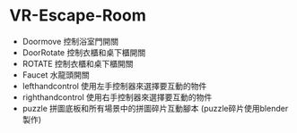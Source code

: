 # VR-Escape-Room
- Doormove 控制浴室門開關
- DoorRotate 控制衣櫃和桌下櫃開關
- ROTATE 控制衣櫃和桌下櫃開關
- Faucet 水龍頭開關
- lefthandcontrol 使用左手控制器來選擇要互動的物件
- righthandcontrol 使用右手控制器來選擇要互動的物件
- puzzle 拼圖底板和所有場景中的拼圖碎片互動腳本 (puzzle碎片使用blender製作)
 
